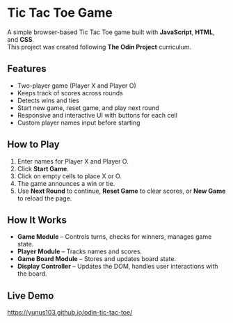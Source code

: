 # Tic Tac Toe Game

A simple browser-based Tic Tac Toe game built with **JavaScript**, **HTML**, and **CSS**.  
This project was created following **The Odin Project** curriculum.

## Features

- Two-player game (Player X and Player O)
- Keeps track of scores across rounds
- Detects wins and ties
- Start new game, reset game, and play next round
- Responsive and interactive UI with buttons for each cell
- Custom player names input before starting

## How to Play

1. Enter names for Player X and Player O.
2. Click **Start Game**.
3. Click on empty cells to place X or O.
4. The game announces a win or tie.
5. Use **Next Round** to continue, **Reset Game** to clear scores, or **New Game** to reload the page.


## How It Works

- **Game Module** – Controls turns, checks for winners, manages game state.
- **Player Module** – Tracks names and scores.
- **Game Board Module** – Stores and updates board state.
- **Display Controller** – Updates the DOM, handles user interactions with the board.

## Live Demo

https://yunus103.github.io/odin-tic-tac-toe/


